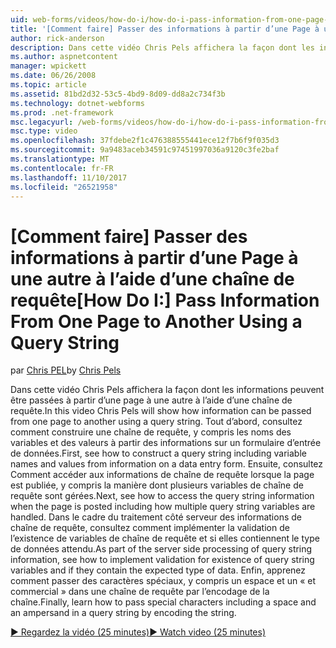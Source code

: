 ```yaml
---
uid: web-forms/videos/how-do-i/how-do-i-pass-information-from-one-page-to-another-using-a-query-string
title: '[Comment faire] Passer des informations à partir d’une Page à un autre à l’aide d’une chaîne de requête | Documents Microsoft'
author: rick-anderson
description: Dans cette vidéo Chris Pels affichera la façon dont les informations peuvent être passées à partir d’une page à une autre à l’aide d’une chaîne de requête. Tout d’abord, consultez comment construire une chaîne de requête en cours...
ms.author: aspnetcontent
manager: wpickett
ms.date: 06/26/2008
ms.topic: article
ms.assetid: 81bd2d32-53c5-4bd9-8d09-dd8a2c734f3b
ms.technology: dotnet-webforms
ms.prod: .net-framework
msc.legacyurl: /web-forms/videos/how-do-i/how-do-i-pass-information-from-one-page-to-another-using-a-query-string
msc.type: video
ms.openlocfilehash: 37fdebe2f1c476388555441ece12f7b6f9f035d3
ms.sourcegitcommit: 9a9483aceb34591c97451997036a9120c3fe2baf
ms.translationtype: MT
ms.contentlocale: fr-FR
ms.lasthandoff: 11/10/2017
ms.locfileid: "26521958"
---
```

<a name="how-do-i-pass-information-from-one-page-to-another-using-a-query-string"></a><span data-ttu-id="5163e-104">[Comment faire] Passer des informations à partir d’une Page à une autre à l’aide d’une chaîne de requête</span><span class="sxs-lookup"><span data-stu-id="5163e-104">[How Do I:] Pass Information From One Page to Another Using a Query String</span></span>
====================
<span data-ttu-id="5163e-105">par [Chris PEL](https://twitter.com/chrispels)</span><span class="sxs-lookup"><span data-stu-id="5163e-105">by [Chris Pels](https://twitter.com/chrispels)</span></span>

<span data-ttu-id="5163e-106">Dans cette vidéo Chris Pels affichera la façon dont les informations peuvent être passées à partir d’une page à une autre à l’aide d’une chaîne de requête.</span><span class="sxs-lookup"><span data-stu-id="5163e-106">In this video Chris Pels will show how information can be passed from one page to another using a query string.</span></span> <span data-ttu-id="5163e-107">Tout d’abord, consultez comment construire une chaîne de requête, y compris les noms des variables et des valeurs à partir des informations sur un formulaire d’entrée de données.</span><span class="sxs-lookup"><span data-stu-id="5163e-107">First, see how to construct a query string including variable names and values from information on a data entry form.</span></span> <span data-ttu-id="5163e-108">Ensuite, consultez Comment accéder aux informations de chaîne de requête lorsque la page est publiée, y compris la manière dont plusieurs variables de chaîne de requête sont gérées.</span><span class="sxs-lookup"><span data-stu-id="5163e-108">Next, see how to access the query string information when the page is posted including how multiple query string variables are handled.</span></span> <span data-ttu-id="5163e-109">Dans le cadre du traitement côté serveur des informations de chaîne de requête, consultez comment implémenter la validation de l’existence de variables de chaîne de requête et si elles contiennent le type de données attendu.</span><span class="sxs-lookup"><span data-stu-id="5163e-109">As part of the server side processing of query string information, see how to implement validation for existence of query string variables and if they contain the expected type of data.</span></span> <span data-ttu-id="5163e-110">Enfin, apprenez comment passer des caractères spéciaux, y compris un espace et un « et commercial » dans une chaîne de requête par l’encodage de la chaîne.</span><span class="sxs-lookup"><span data-stu-id="5163e-110">Finally, learn how to pass special characters including a space and an ampersand in a query string by encoding the string.</span></span>

[<span data-ttu-id="5163e-111">&#9654; Regardez la vidéo (25 minutes)</span><span class="sxs-lookup"><span data-stu-id="5163e-111">&#9654; Watch video (25 minutes)</span></span>](https://channel9.msdn.com/Blogs/ASP-NET-Site-Videos/how-do-i-pass-information-from-one-page-to-another-using-a-query-string)
